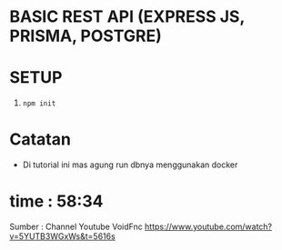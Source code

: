 # BASIC REST API (EXPRESS JS, PRISMA, POSTGRE)

# SETUP
1. ```npm init```

# Catatan
- Di tutorial ini mas agung run dbnya menggunakan docker

# time : 58:34

Sumber : Channel Youtube VoidFnc
https://www.youtube.com/watch?v=5YUTB3WGxWs&t=5616s

